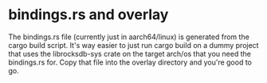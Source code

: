 # bindings.rs and overlay

The bindings.rs file (currently just in aarch64/linux) is generated from the cargo build script.  It's way easier to just run cargo build on a dummy project that uses the librocksdb-sys crate on the target arch/os that you need the bindings.rs for.  Copy that file into the overlay directory and you're good to go.